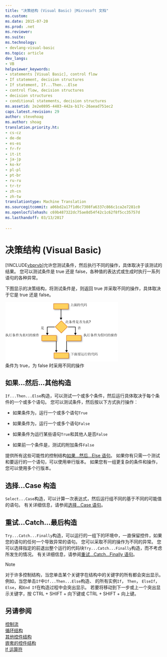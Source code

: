 ```yaml
---
title: "决策结构 (Visual Basic) |Microsoft 文档"
ms.custom: 
ms.date: 2015-07-20
ms.prod: .net
ms.reviewer: 
ms.suite: 
ms.technology:
- devlang-visual-basic
ms.topic: article
dev_langs:
- VB
helpviewer_keywords:
- statements [Visual Basic], control flow
- If statement, decision structures
- If statement, If...Then...Else
- control flow, decision structures
- decision structures
- conditional statements, decision structures
ms.assetid: 2e2e0895-4483-442a-b17c-26aead751ec2
caps.latest.revision: 29
author: stevehoag
ms.author: shoag
translation.priority.ht:
- cs-cz
- de-de
- es-es
- fr-fr
- it-it
- ja-jp
- ko-kr
- pl-pl
- pt-br
- ru-ru
- tr-tr
- zh-cn
- zh-tw
translationtype: Machine Translation
ms.sourcegitcommit: a06bd2a17f1d6c7308fa6337c866c1ca2e7281c0
ms.openlocfilehash: c69b487322dc75ae8d54f42c1c62f8f5cc35757d
ms.lasthandoff: 03/13/2017

---
```

# <a name="decision-structures-visual-basic"></a>决策结构 (Visual Basic)
[!INCLUDE[vbprvb](../../../../csharp/programming-guide/concepts/linq/includes/vbprvb_md.md)]允许您测试条件，然后执行不同的操作，具体取决于该测试的结果。 您可以测试条件是 true 还是 false，各种值的表达式或生成时执行一系列语句的各种异常。  
  
 下图显示的决策结构，将测试条件是，则返回 true 并采取不同的操作，具体取决于它是 true 还是 false。  
  
 ![流图表的 If...然后...其他构造](../../../../visual-basic/programming-guide/language-features/control-flow/media/ifthenelse.gif "IfThenElse")  
条件为 true，为 false 时采用不同的操作  
  
## <a name="ifthenelse-construction"></a>如果...然后...其他构造  
 `If...Then...Else`构造，可以测试一个或多个条件，然后运行具体取决于每个条件的一个或多个语句。 您可以测试条件，然后按以下方式执行操作︰  
  
-   如果条件为，运行一个或多个语句`True`  
  
-   如果条件为，运行一个或多个语句`False`  
  
-   如果条件为运行某些语句`True`和其他人是否`False`  
  
-   如果前一个条件是，测试的附加条件`False`  
  
 提供所有这些可能性的控制结构[如果...然后...Else 语句](../../../../visual-basic/language-reference/statements/if-then-else-statement.md)。 如果你有只需一个测试和要运行的一个语句，可以使用单行版本。 如果您有一组更复杂的条件和操作，您可以使用多个行版本。  
  
## <a name="selectcase-construction"></a>选择...Case 构造  
 `Select...Case`构造，可以计算一次表达式，然后运行组不同的基于不同的可能值的语句。 有关详细信息，请参阅[选择...Case 语句](../../../../visual-basic/language-reference/statements/select-case-statement.md)。  
  
## <a name="trycatchfinally-construction"></a>重试...Catch...最后构造  
 `Try...Catch...Finally`构造，可以运行的一组下的环境中，一直保留控件，如果您的语句的任何一个导致异常的语句。 您可以采取不同的操作为不同的异常。 您可以选择指定的前退出整个运行的代码块`Try...Catch...Finally`构造，而不考虑所发生的情况。 有关详细信息，请参阅[重试...Catch...Finally 语句](../../../../visual-basic/language-reference/statements/try-catch-finally-statement.md)。  
  
> [!NOTE]
>  对于许多控制结构，当您单击某个关键字在结构中的关键字的所有都会突出显示。 例如，当您单击`If`中`If...Then...Else`构造、 的所有实例`If`， `Then`， `ElseIf`， `Else`，和`End If`在构造过程中会突出显示。 若要将移动到下一步或上一个突出显示关键字，按 CTRL + SHIFT + 向下键或 CTRL + SHIFT + 向上键。  
  
## <a name="see-also"></a>另请参阅  
 [控制流](../../../../visual-basic/programming-guide/language-features/control-flow/index.md)   
 [循环结构](../../../../visual-basic/programming-guide/language-features/control-flow/loop-structures.md)   
 [其他控件结构](../../../../visual-basic/programming-guide/language-features/control-flow/other-control-structures.md)   
 [嵌套的控件结构](../../../../visual-basic/programming-guide/language-features/control-flow/nested-control-structures.md)   
 [If 运算符](../../../../visual-basic/language-reference/operators/if-operator.md)
